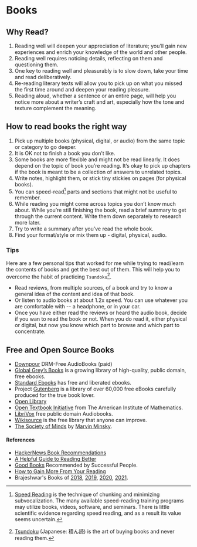 # Books

## Why Read?

1. Reading well will deepen your appreciation of literature; you’ll gain new experiences and enrich your knowledge of the world and other people.
2. Reading well requires noticing details, reflecting on them and questioning them.
3. One key to reading well and pleasurably is to slow down, take your time and read deliberatively.
4. Re-reading literary texts will allow you to pick up on what you missed the first time around and deepen your reading pleasure.
5. Reading aloud, whether a sentence or an entire page, will help you notice more about a writer’s craft and art, especially how the tone and texture complement the meaning.

## How to read books the right way

1. Pick up multiple books (physical, digital, or audio) from the same topic or category to go deeper.
2. It is OK not to finish a book you don’t like.
3. Some books are more flexible and might not be read linearly. It does depend on the topic of book you’re reading. It’s okay to pick up chapters if the book is meant to be a collection of answers to unrelated topics.
4. Write notes, highlight them, or stick tiny stickies on pages (for physical books).
5. You can speed-read[^speed-read] parts and sections that might not be useful to remember.
6. While reading you might come across topics you don’t know much about. While you’re still finishing the book, read a brief summary to get through the current content. Write them down separately to research more later.
7. Try to write a summary after you’ve read the whole book.
8. Find your format/style or mix them up - digital, physical, audio.

### Tips

Here are a few personal tips that worked for me while trying to read/learn the contents of books and get the best out of them. This will help you to overcome the habit of practicing `Tsundoku`[^tsundoku].

- Read reviews, from multiple sources, of a book and try to know a general idea of the content and idea of that book.
- Or listen to audio books at about 1.2x speed. You can use whatever you are comfortable with -- a headphone, or in your car.
- Once you have either read the reviews or heard the audio book, decide if you wan to read the book or not. When you do read it, either physical or digital, but now you know which part to browse and which part to concentrate.

## Free and Open Source Books

- [Downpour](https://www.downpour.com) DRM-Free AudioBooks (paid)
- [Global Grey’s Books](https://www.globalgreyebooks.com/) is a growing library of high-quality, public domain, free ebooks.
- [Standard Ebooks](https://standardebooks.org) has free and liberated ebooks.
- Project [Gutenberg](https://www.gutenberg.org) is a library of over 60,000 free eBooks carefully produced for the true book lover.
- [Open Library](https://openlibrary.org)
- [Open Textbook Initiative](https://aimath.org/textbooks/) from The American Institute of Mathematics.
- [LibriVox](https://librivox.org) free public domain Audiobooks.
- [Wikisource](https://en.wikisource.org/wiki/Main_Page) is the free library that anyone can improve.
- [The Society of Minds](http://aurellem.org/society-of-mind/) by [Marvin Minsky](https://web.media.mit.edu/~minsky/).

#### References

- [HackerNews Book Recommendations](https://hacker-recommended-books.vercel.app)
- [A Helpful Guide to Reading Better](https://fs.blog/reading/)
- [Good Books](https://www.goodbooks.io) Recommended by Successful People.
- [How to Gain More From Your Reading](https://psyche.co/guides/how-to-gain-more-from-reading-by-taking-it-all-in-more-slowly)
- Brajeshwar's Books of
  [2018](https://brajeshwar.com/2019/books-of-2018/),
  [2019](https://brajeshwar.com/2019/books-of-2019/),
  [2020](https://brajeshwar.com/2020/books-of-2020/),
  [2021](https://brajeshwar.com/2021/books-of-2021/).


[^speed-read]: [Speed Reading](https://en.wikipedia.org/wiki/Speed_reading) is the technique of chunking and minimizing subvocalization. The many available speed-reading training programs may utilize books, videos, software, and seminars. There is little scientific evidence regarding speed reading, and as a result its value seems uncertain.

[^tsundoku]: [Tsundoku](https://en.wikipedia.org/wiki/Tsundoku) (Japanese: 積ん読) is the art of buying books and never reading them.
